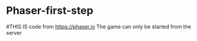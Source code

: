 # Phaser-first-step
#THIS IS code from https://phaser.io
The game can only be started from the server
